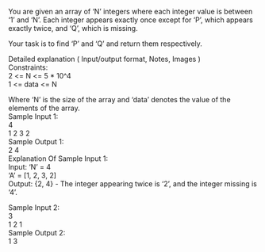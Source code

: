 You are given an array of ‘N’ integers where each integer value is between ‘1’ and ‘N’. Each integer appears exactly once except for ‘P’, which appears exactly twice, and ‘Q’, which is missing.</br>

Your task is to find ‘P’ and ‘Q’ and return them respectively.</br>

Detailed explanation ( Input/output format, Notes, Images )</br>
Constraints:</br>
2 <= N <= 5 * 10^4</br>
1 <= data <= N</br>

Where ‘N’ is the size of the array and ‘data’ denotes the value of the elements of the array. </br>
Sample Input 1:</br>
4</br>
1 2 3 2</br>
Sample Output 1:</br>
2 4</br>
Explanation Of Sample Input 1:</br>
Input: ‘N’ = 4</br>
‘A’ = [1, 2, 3, 2]</br>
Output: {2, 4} - The integer appearing twice is ‘2’, and the integer missing is ‘4’.</br>

Sample Input 2:</br>
3</br>
1 2 1</br>
Sample Output 2:</br>
1 3</br>

